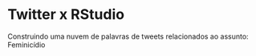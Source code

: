 # Twitter x RStudio
Construindo uma nuvem de palavras de tweets relacionados ao assunto: Feminicídio
